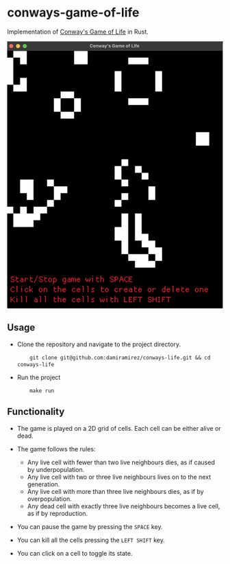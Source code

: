 # conways-game-of-life

Implementation of [Conway's Game of Life](https://en.wikipedia.org/wiki/Conway%27s_Game_of_Life) in Rust.

<img src="./image.png" alt="drawing" width="600"/>

## Usage

- Clone the repository and navigate to the project directory.
  ```shell
      git clone git@github.com:damiramirez/conways-life.git && cd conways-life
  ```
- Run the project
  ```shell
      make run
  ```

## Functionality

- The game is played on a 2D grid of cells. Each cell can be either alive or dead.
- The game follows the rules:

  - Any live cell with fewer than two live neighbours dies, as if caused by underpopulation.
  - Any live cell with two or three live neighbours lives on to the next generation.
  - Any live cell with more than three live neighbours dies, as if by overpopulation.
  - Any dead cell with exactly three live neighbours becomes a live cell, as if by reproduction.

- You can pause the game by pressing the `SPACE` key.
- You can kill all the cells pressing the `LEFT SHIFT` key.
- You can click on a cell to toggle its state.
